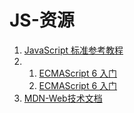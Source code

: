 # JS-资源

1. [JavaScript 标准参考教程](http://javascript.ruanyifeng.com/)
2. 1. [ECMAScript 6 入门](https://wohugb.gitbooks.io/ecmascript-6/content/index.html)
   2. [ECMAScript 6 入门](http://es6.ruanyifeng.com/#docs/let)
3. [MDN-Web技术文档](https://developer.mozilla.org/zh-CN/docs/Web)

